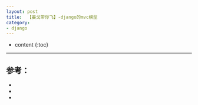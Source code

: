 ```yaml
---
layout: post
title:  【姜戈带你飞】-django的mvc模型
category: 
- django  
---
```


* content
{:toc}



----

## 参考：

- []()  
- []()  
- []()  